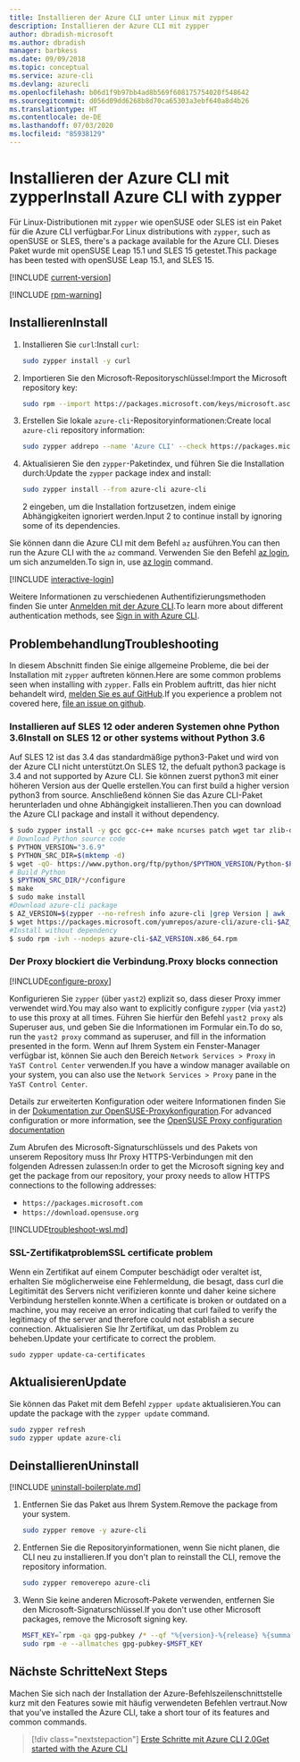 ```yaml
---
title: Installieren der Azure CLI unter Linux mit zypper
description: Installieren der Azure CLI mit zypper
author: dbradish-microsoft
ms.author: dbradish
manager: barbkess
ms.date: 09/09/2018
ms.topic: conceptual
ms.service: azure-cli
ms.devlang: azurecli
ms.openlocfilehash: b06d1f9b97bb4ad8b569f608175754020f548642
ms.sourcegitcommit: d056d09dd6268b8d70ca65303a3ebf640a8d4b26
ms.translationtype: HT
ms.contentlocale: de-DE
ms.lasthandoff: 07/03/2020
ms.locfileid: "85938129"
---
```

# <a name="install-azure-cli-with-zypper"></a><span data-ttu-id="c1775-103">Installieren der Azure CLI mit zypper</span><span class="sxs-lookup"><span data-stu-id="c1775-103">Install Azure CLI with zypper</span></span>

<span data-ttu-id="c1775-104">Für Linux-Distributionen mit `zypper` wie openSUSE oder SLES ist ein Paket für die Azure CLI verfügbar.</span><span class="sxs-lookup"><span data-stu-id="c1775-104">For Linux distributions with `zypper`, such as openSUSE or SLES, there's a package available for the Azure CLI.</span></span> <span data-ttu-id="c1775-105">Dieses Paket wurde mit openSUSE Leap 15.1 und SLES 15 getestet.</span><span class="sxs-lookup"><span data-stu-id="c1775-105">This package has been tested with openSUSE Leap 15.1, and SLES 15.</span></span>

[!INCLUDE [current-version](includes/current-version.md)]

[!INCLUDE [rpm-warning](includes/rpm-warning.md)]

## <a name="install"></a><span data-ttu-id="c1775-106">Installieren</span><span class="sxs-lookup"><span data-stu-id="c1775-106">Install</span></span>

1. <span data-ttu-id="c1775-107">Installieren Sie `curl`:</span><span class="sxs-lookup"><span data-stu-id="c1775-107">Install `curl`:</span></span>

   ```bash
   sudo zypper install -y curl
   ```

2. <span data-ttu-id="c1775-108">Importieren Sie den Microsoft-Repositoryschlüssel:</span><span class="sxs-lookup"><span data-stu-id="c1775-108">Import the Microsoft repository key:</span></span>

   ```bash
   sudo rpm --import https://packages.microsoft.com/keys/microsoft.asc
   ```

3. <span data-ttu-id="c1775-109">Erstellen Sie lokale `azure-cli`-Repositoryinformationen:</span><span class="sxs-lookup"><span data-stu-id="c1775-109">Create local `azure-cli` repository information:</span></span>

   ```bash
   sudo zypper addrepo --name 'Azure CLI' --check https://packages.microsoft.com/yumrepos/azure-cli azure-cli
   ```

4. <span data-ttu-id="c1775-110">Aktualisieren Sie den `zypper`-Paketindex, und führen Sie die Installation durch:</span><span class="sxs-lookup"><span data-stu-id="c1775-110">Update the `zypper` package index and install:</span></span>

   ```bash
   sudo zypper install --from azure-cli azure-cli
   ```
   <span data-ttu-id="c1775-111">2 eingeben, um die Installation fortzusetzen, indem einige Abhängigkeiten ignoriert werden.</span><span class="sxs-lookup"><span data-stu-id="c1775-111">Input 2 to continue install by ignoring some of its dependencies.</span></span>

<span data-ttu-id="c1775-112">Sie können dann die Azure CLI mit dem Befehl `az` ausführen.</span><span class="sxs-lookup"><span data-stu-id="c1775-112">You can then run the Azure CLI with the `az` command.</span></span> <span data-ttu-id="c1775-113">Verwenden Sie den Befehl [az login](/cli/azure/reference-index#az-login), um sich anzumelden.</span><span class="sxs-lookup"><span data-stu-id="c1775-113">To sign in, use [az login](/cli/azure/reference-index#az-login) command.</span></span>

[!INCLUDE [interactive-login](includes/interactive-login.md)]

<span data-ttu-id="c1775-114">Weitere Informationen zu verschiedenen Authentifizierungsmethoden finden Sie unter [Anmelden mit der Azure CLI](authenticate-azure-cli.md).</span><span class="sxs-lookup"><span data-stu-id="c1775-114">To learn more about different authentication methods, see [Sign in with Azure CLI](authenticate-azure-cli.md).</span></span>

## <a name="troubleshooting"></a><span data-ttu-id="c1775-115">Problembehandlung</span><span class="sxs-lookup"><span data-stu-id="c1775-115">Troubleshooting</span></span>

<span data-ttu-id="c1775-116">In diesem Abschnitt finden Sie einige allgemeine Probleme, die bei der Installation mit `zypper` auftreten können.</span><span class="sxs-lookup"><span data-stu-id="c1775-116">Here are some common problems seen when installing with `zypper`.</span></span> <span data-ttu-id="c1775-117">Falls ein Problem auftritt, das hier nicht behandelt wird, [melden Sie es auf GitHub](https://github.com/Azure/azure-cli/issues).</span><span class="sxs-lookup"><span data-stu-id="c1775-117">If you experience a problem not covered here, [file an issue on github](https://github.com/Azure/azure-cli/issues).</span></span>

### <a name="install-on-sles-12-or-other-systems-without-python-36"></a><span data-ttu-id="c1775-118">Installieren auf SLES 12 oder anderen Systemen ohne Python 3.6</span><span class="sxs-lookup"><span data-stu-id="c1775-118">Install on SLES 12 or other systems without Python 3.6</span></span>

<span data-ttu-id="c1775-119">Auf SLES 12 ist das 3.4 das standardmäßige python3-Paket und wird von der Azure CLI nicht unterstützt.</span><span class="sxs-lookup"><span data-stu-id="c1775-119">On SLES 12, the defualt python3 package is 3.4 and not supported by Azure CLI.</span></span> <span data-ttu-id="c1775-120">Sie können zuerst python3 mit einer höheren Version aus der Quelle erstellen.</span><span class="sxs-lookup"><span data-stu-id="c1775-120">You can first build a higher version python3 from source.</span></span> <span data-ttu-id="c1775-121">Anschließend können Sie das Azure CLI-Paket herunterladen und ohne Abhängigkeit installieren.</span><span class="sxs-lookup"><span data-stu-id="c1775-121">Then you can download the Azure CLI package and install it without dependency.</span></span>
```bash
$ sudo zypper install -y gcc gcc-c++ make ncurses patch wget tar zlib-devel zlib openssl-devel
# Download Python source code
$ PYTHON_VERSION="3.6.9"
$ PYTHON_SRC_DIR=$(mktemp -d)
$ wget -qO- https://www.python.org/ftp/python/$PYTHON_VERSION/Python-$PYTHON_VERSION.tgz | tar -xz -C "$PYTHON_SRC_DIR"
# Build Python
$ $PYTHON_SRC_DIR/*/configure
$ make
$ sudo make install
#Download azure-cli package 
$ AZ_VERSION=$(zypper --no-refresh info azure-cli |grep Version | awk -F': ' '{print $2}' | awk '{$1=$1;print}')
$ wget https://packages.microsoft.com/yumrepos/azure-cli/azure-cli-$AZ_VERSION.x86_64.rpm
#Install without dependency
$ sudo rpm -ivh --nodeps azure-cli-$AZ_VERSION.x86_64.rpm
```

### <a name="proxy-blocks-connection"></a><span data-ttu-id="c1775-122">Der Proxy blockiert die Verbindung.</span><span class="sxs-lookup"><span data-stu-id="c1775-122">Proxy blocks connection</span></span>

[!INCLUDE[configure-proxy](includes/configure-proxy.md)]

<span data-ttu-id="c1775-123">Konfigurieren Sie `zypper` (über `yast2`) explizit so, dass dieser Proxy immer verwendet wird.</span><span class="sxs-lookup"><span data-stu-id="c1775-123">You may also want to explicitly configure `zypper` (via `yast2`) to use this proxy at all times.</span></span> <span data-ttu-id="c1775-124">Führen Sie hierfür den Befehl `yast2 proxy` als Superuser aus, und geben Sie die Informationen im Formular ein.</span><span class="sxs-lookup"><span data-stu-id="c1775-124">To do so, run the `yast2 proxy` command as superuser, and fill in the information presented in the form.</span></span> <span data-ttu-id="c1775-125">Wenn auf Ihrem System ein Fenster-Manager verfügbar ist, können Sie auch den Bereich `Network Services > Proxy` in `YaST Control Center` verwenden.</span><span class="sxs-lookup"><span data-stu-id="c1775-125">If you have a window manager available on your system, you can also use the `Network Services > Proxy` pane in the `YaST Control Center`.</span></span>

<span data-ttu-id="c1775-126">Details zur erweiterten Konfiguration oder weitere Informationen finden Sie in der [Dokumentation zur OpenSUSE-Proxykonfiguration](https://www.suse.com/documentation/slms1/book_slms/data/sec_wy_config_updates_proxy.html).</span><span class="sxs-lookup"><span data-stu-id="c1775-126">For advanced configuration or more information, see the [OpenSUSE Proxy configuration documentation](https://www.suse.com/documentation/slms1/book_slms/data/sec_wy_config_updates_proxy.html)</span></span>

<span data-ttu-id="c1775-127">Zum Abrufen des Microsoft-Signaturschlüssels und des Pakets von unserem Repository muss Ihr Proxy HTTPS-Verbindungen mit den folgenden Adressen zulassen:</span><span class="sxs-lookup"><span data-stu-id="c1775-127">In order to get the Microsoft signing key and get the package from our repository, your proxy needs to allow HTTPS connections to the following addresses:</span></span>

* `https://packages.microsoft.com`
* `https://download.opensuse.org`

[!INCLUDE[troubleshoot-wsl.md](includes/troubleshoot-wsl.md)]

### <a name="ssl-certificate-problem"></a><span data-ttu-id="c1775-128">SSL-Zertifikatproblem</span><span class="sxs-lookup"><span data-stu-id="c1775-128">SSL certificate problem</span></span>

<span data-ttu-id="c1775-129">Wenn ein Zertifikat auf einem Computer beschädigt oder veraltet ist, erhalten Sie möglicherweise eine Fehlermeldung, die besagt, dass curl die Legitimität des Servers nicht verifizieren konnte und daher keine sichere Verbindung herstellen konnte.</span><span class="sxs-lookup"><span data-stu-id="c1775-129">When a certificate is broken or outdated on a machine, you may receive an error indicating that curl failed to verify the legitimacy of the server and therefore could not establish a secure connection.</span></span>  <span data-ttu-id="c1775-130">Aktualisieren Sie Ihr Zertifikat, um das Problem zu beheben.</span><span class="sxs-lookup"><span data-stu-id="c1775-130">Update your certificate to correct the problem.</span></span>  

```bach
sudo zypper update-ca-certificates
```

## <a name="update"></a><span data-ttu-id="c1775-131">Aktualisieren</span><span class="sxs-lookup"><span data-stu-id="c1775-131">Update</span></span>

<span data-ttu-id="c1775-132">Sie können das Paket mit dem Befehl `zypper update` aktualisieren.</span><span class="sxs-lookup"><span data-stu-id="c1775-132">You can update the package with the `zypper update` command.</span></span>

```bash
sudo zypper refresh
sudo zypper update azure-cli
```

## <a name="uninstall"></a><span data-ttu-id="c1775-133">Deinstallieren</span><span class="sxs-lookup"><span data-stu-id="c1775-133">Uninstall</span></span>

[!INCLUDE [uninstall-boilerplate.md](includes/uninstall-boilerplate.md)]

1. <span data-ttu-id="c1775-134">Entfernen Sie das Paket aus Ihrem System.</span><span class="sxs-lookup"><span data-stu-id="c1775-134">Remove the package from your system.</span></span>

    ```bash
    sudo zypper remove -y azure-cli
    ```

2. <span data-ttu-id="c1775-135">Entfernen Sie die Repositoryinformationen, wenn Sie nicht planen, die CLI neu zu installieren.</span><span class="sxs-lookup"><span data-stu-id="c1775-135">If you don't plan to reinstall the CLI, remove the repository information.</span></span>

   ```bash
   sudo zypper removerepo azure-cli
   ```

3. <span data-ttu-id="c1775-136">Wenn Sie keine anderen Microsoft-Pakete verwenden, entfernen Sie den Microsoft-Signaturschlüssel.</span><span class="sxs-lookup"><span data-stu-id="c1775-136">If you don't use other Microsoft packages, remove the Microsoft signing key.</span></span>

   ```bash
   MSFT_KEY=`rpm -qa gpg-pubkey /* --qf "%{version}-%{release} %{summary}\n" | grep Microsoft | awk '{print $1}'`
   sudo rpm -e --allmatches gpg-pubkey-$MSFT_KEY
   ```

## <a name="next-steps"></a><span data-ttu-id="c1775-137">Nächste Schritte</span><span class="sxs-lookup"><span data-stu-id="c1775-137">Next Steps</span></span>

<span data-ttu-id="c1775-138">Machen Sie sich nach der Installation der Azure-Befehlszeilenschnittstelle kurz mit den Features sowie mit häufig verwendeten Befehlen vertraut.</span><span class="sxs-lookup"><span data-stu-id="c1775-138">Now that you've installed the Azure CLI, take a short tour of its features and common commands.</span></span>

> [!div class="nextstepaction"]
> [<span data-ttu-id="c1775-139">Erste Schritte mit Azure CLI 2.0</span><span class="sxs-lookup"><span data-stu-id="c1775-139">Get started with the Azure CLI</span></span>](get-started-with-azure-cli.md)
